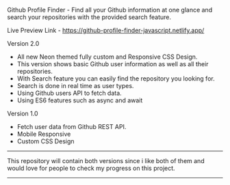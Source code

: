 Github Profile Finder - 
Find all your Github information at one glance and search your repositories with the provided search feature.

Live Preview Link - https://github-profile-finder-javascript.netlify.app/

Version 2.0 
- All new Neon themed fully custom and Responsive CSS Design.
- This version shows basic Github user information as well as all their repositories.
- With Search feature you can easily find the repository you looking for.
- Search is done in real time as user types.
- Using Github users API to fetch data.
- Using ES6 features such as async and await

Version 1.0
- Fetch user data from Github REST API.
- Mobile Responsive
- Custom CSS Design


*********************************************************************************************************
This repository will contain both versions since i like both of them and would love for people to check my progress on this project.
*********************************************************************************************************
